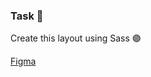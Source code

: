 ### Task 🎯

Create this layout using Sass 🟣

[Figma](https://www.figma.com/file/AxdyJrXzwmprrvmFyUDODl/Youtube-Responsive-Recreation-prototype-(Community)?node-id=0%3A1)

